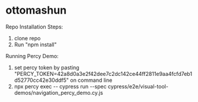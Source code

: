 # ottomashun

Repo Installation Steps:
1. clone repo
2. Run "npm install"

Running Percy Demo:

1. set percy token by pasting "PERCY_TOKEN=42a8d0a3e2f42dee7c2dc142ce44ff2811e9aa4fcfd7eb1d52770cc42e30ddf5" on command line
2. npx percy exec -- cypress run --spec cypress/e2e/visual-tool-demos/navigation_percy_demo.cy.js
